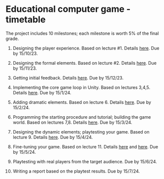 # Educational computer game - timetable

The project includes 10 milestones; each milestone is worth 5% of the final grade.

1. Designing the player experience. Based on lecture #1. Details [here](https://github.com/gamedev-at-ariel/gamedev-5785/blob/main/01a-design-inspiration/yourgame.pdf). Due by 15/10/23.

2. Designing the formal elements. Based on lecture #2. Details [here](https://github.com/gamedev-at-ariel/gamedev-5785/blob/main/01b-design-formal/yourgame.pdf). Due by 15/11/23.

3. Getting initial feedback. Details [here](https://github.com/gamedev-at-ariel/gamedev-5785/blob/main/02-unity-basics/yourgame.pdf). Due by 15/12/23.

4. Implementing the core game loop in Unity. Based on lectures 3,4,5. Details [here](https://github.com/gamedev-at-ariel/gamedev-5785/blob/main/04-unity-physics/yourgame.pdf). Due by 15/1/24.

5. Adding dramatic elements. Based on lecture 6. Details [here](https://github.com/gamedev-at-ariel/gamedev-5785/blob/main/05a-design-dramatic/yourgame.pdf). Due by 15/2/24.

6. Programming the starting procedure and tutorial; building the game world. Based on lectures 7,8. Details [here](https://github.com/gamedev-at-ariel/gamedev-5785/blob/main/06a-unity-tilemap-algorithms/yourgame.pdf). Due by 15/3/24.

7. Designing the dynamic elements; playtesting your game. Based on lecture 9. Details [here](https://github.com/gamedev-at-ariel/gamedev-5785/blob/main/07-design-dynamic/yourgame.pdf). Due by 15/4/24.

8. Fine-tuning your game. Based on lecture 11. Details [here](https://github.com/gamedev-at-ariel/gamedev-5785/blob/main/08-design-tuning/homework.pdf) and [here](https://github.com/gamedev-at-ariel/gamedev-5785/blob/main/10-final-touch/yourgame_final.pdf). Due by 15/5/24.

9. Playtesting with real players from the target audience. Due by 15/6/24.

10. Writing a report based on the playtest results. Due by 15/7/24.

